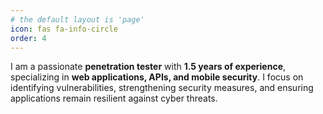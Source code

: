 ```yaml
---
# the default layout is 'page'
icon: fas fa-info-circle
order: 4
---
```


I am a passionate **penetration tester** with **1.5 years of experience**, specializing in **web applications, APIs, and mobile security**. I focus on identifying vulnerabilities, strengthening security measures, and ensuring applications remain resilient against cyber threats.


